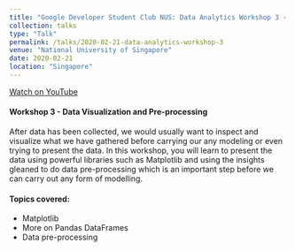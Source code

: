 ```yaml
---
title: "Google Developer Student Club NUS: Data Analytics Workshop 3 - Data Visualization and Pre-processing"
collection: talks
type: "Talk"
permalink: /talks/2020-02-21-data-analytics-workshop-3
venue: "National University of Singapore"
date: 2020-02-21
location: "Singapore"
---
```


[Watch on YouTube](https://www.youtube.com/watch?v=Ns_zhf4gXys&list=PLiAp0_yuG0tY3bldy2K3L3s5XZmlmy8Gu&index=2)

#### Workshop 3 - Data Visualization and Pre-processing

After data has been collected, we would usually want to inspect and visualize what we have gathered before carrying our any modeling or even trying to present the data. In this workshop, you will learn to present the data using powerful libraries such as Matplotlib and using the insights gleaned to do data pre-processing which is an important step before we can carry out any form of modelling.

#### Topics covered:
- Matplotlib
- More on Pandas DataFrames
- Data pre-processing
